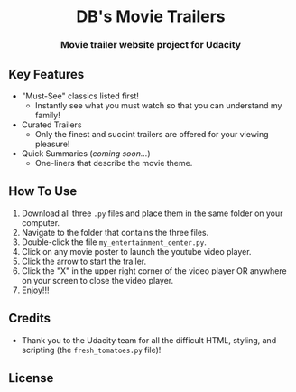 <h1 align="center">
   DB's Movie Trailers
</h1>

<h3 align="center">
   Movie trailer website project for Udacity
</h3>

## Key Features

* "Must-See" classics listed first!
  - Instantly see what you must watch so that you can understand my family!
* Curated Trailers
  - Only the finest and succint trailers are offered for your viewing pleasure!
* Quick Summaries (_coming soon..._)
  - One-liners that describe the movie theme.

## How To Use

1. Download all three ```.py``` files and place them in the same folder on
   your computer.
2. Navigate to the folder that contains the three files. 
3. Double-click the file ```my_entertainment_center.py```.
4. Click on any movie poster to launch the youtube video player.
5. Click the arrow to start the trailer.
6. Click the "X" in the upper right corner of the video player OR anywhere
   on your screen to close the video player.
7. Enjoy!!!

## Credits

* Thank you to the Udacity team for all the difficult HTML, styling, and scripting
(the ```fresh_tomatoes.py``` file)! 

## License


 
